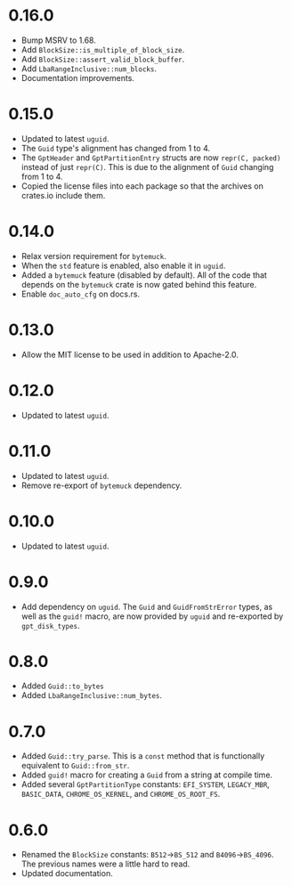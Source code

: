 # 0.16.0

* Bump MSRV to 1.68.
* Add `BlockSize::is_multiple_of_block_size`.
* Add `BlockSize::assert_valid_block_buffer`.
* Add `LbaRangeInclusive::num_blocks`.
* Documentation improvements.

# 0.15.0

* Updated to latest `uguid`.
* The `Guid` type's alignment has changed from 1 to 4.
* The `GptHeader` and `GptPartitionEntry` structs are now `repr(C, packed)`
  instead of just `repr(C)`. This is due to the alignment of `Guid` changing
  from 1 to 4.
* Copied the license files into each package so that the archives on
  crates.io include them.

# 0.14.0

* Relax version requirement for `bytemuck`.
* When the `std` feature is enabled, also enable it in `uguid`.
* Added a `bytemuck` feature (disabled by default). All of the code that
  depends on the `bytemuck` crate is now gated behind this feature.
* Enable `doc_auto_cfg` on docs.rs.

# 0.13.0

* Allow the MIT license to be used in addition to Apache-2.0.

# 0.12.0

* Updated to latest `uguid`.

# 0.11.0

* Updated to latest `uguid`.
* Remove re-export of `bytemuck` dependency.

# 0.10.0

* Updated to latest `uguid`.

# 0.9.0

* Add dependency on `uguid`. The `Guid` and `GuidFromStrError` types, as
  well as the `guid!` macro, are now provided by `uguid` and re-exported
  by `gpt_disk_types`.

# 0.8.0

* Added `Guid::to_bytes`
* Added `LbaRangeInclusive::num_bytes`.

# 0.7.0

* Added `Guid::try_parse`. This is a `const` method that is functionally
  equivalent to `Guid::from_str`.
* Added `guid!` macro for creating a `Guid` from a string at compile time.
* Added several `GptPartitionType` constants: `EFI_SYSTEM`,
  `LEGACY_MBR`, `BASIC_DATA`, `CHROME_OS_KERNEL`, and
  `CHROME_OS_ROOT_FS`.

# 0.6.0

* Renamed the `BlockSize` constants: `B512`→`BS_512` and
  `B4096`→`BS_4096`. The previous names were a little hard to read.
* Updated documentation.
